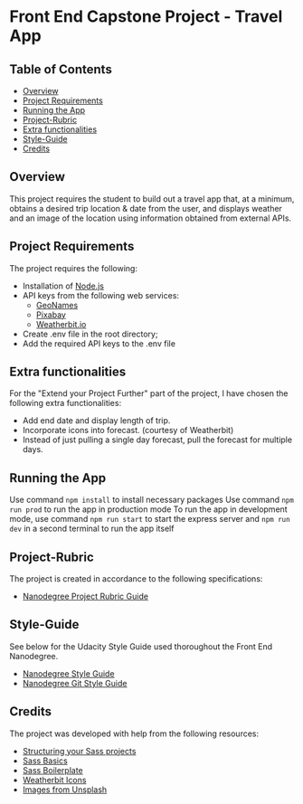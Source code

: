 # Front End Capstone Project - Travel App

## Table of Contents

-   [Overview](#overview)
-   [Project Requirements](#project-requirements)
-   [Running the App](#running-the-app)
-   [Project-Rubric](#project-rubric)
-   [Extra functionalities](#extra-functionalities)
-   [Style-Guide](#style-guide)
-   [Credits](#credits)

## Overview

This project requires the student to build out a travel app that, at a minimum, obtains a desired trip location & date from the user, and displays weather and an image of the location using information obtained from external APIs.

## Project Requirements

The project requires the following:

-   Installation of [Node.js](https://nodejs.org/en/)
-   API keys from the following web services:
    -   [GeoNames](http://www.geonames.org/export/web-services.html)
    -   [Pixabay](https://pixabay.com/api/docs/)
    -   [Weatherbit.io](https://www.weatherbit.io/account/create)
-   Create .env file in the root directory;
-   Add the required API keys to the .env file

## Extra functionalities

For the "Extend your Project Further" part of the project, I have chosen the following extra functionalities:

-   Add end date and display length of trip.
-   Incorporate icons into forecast. (courtesy of Weatherbit)
-   Instead of just pulling a single day forecast, pull the forecast for multiple days.

## Running the App

Use command `npm install` to install necessary packages
Use command `npm run prod` to run the app in production mode
To run the app in development mode, use command `npm run start` to start the express server and `npm run dev` in a second terminal to run the app itself

## Project-Rubric

The project is created in accordance to the following specifications:

-   [Nanodegree Project Rubric Guide](https://review.udacity.com/#!/rubrics/2669/view)

## Style-Guide

See below for the Udacity Style Guide used thoroughout the Front End Nanodegree.

-   [Nanodegree Style Guide](http://udacity.github.io/frontend-nanodegree-styleguide/)
-   [Nanodegree Git Style Guide](https://udacity.github.io/git-styleguide/)

## Credits

The project was developed with help from the following resources:

-   [Structuring your Sass projects](https://itnext.io/structuring-your-sass-projects-c8d41fa55ed4)
-   [Sass Basics](https://sass-lang.com/guide)
-   [Sass Boilerplate](https://github.com/KittyGiraudel/sass-boilerplate)
-   [Weatherbit Icons ](https://www.weatherbit.io/api/codes)
-   [Images from Unsplash](https://unsplash.com)
